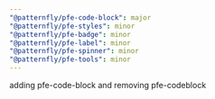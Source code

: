 ```yaml
---
"@patternfly/pfe-code-block": major
"@patternfly/pfe-styles": minor
"@patternfly/pfe-badge": minor
"@patternfly/pfe-label": minor
"@patternfly/pfe-spinner": minor
"@patternfly/pfe-tools": minor
---
```


adding pfe-code-block and removing pfe-codeblock

